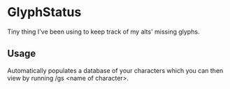 GlyphStatus
===========

Tiny thing I've been using to keep track of my alts' missing glyphs.

Usage
-----

Automatically populates a database of your characters which you can then view by running /gs \<name of character\>.
